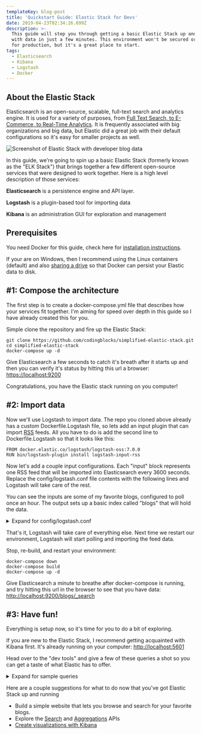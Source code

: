 ```yaml
---
templateKey: blog-post
title: 'Quickstart Guide: Elastic Stack for Devs'
date: 2019-04-23T02:34:26.699Z
description: >-
  This guide will step you through getting a basic Elastic Stack up and running
  with data in just a few minutes. This environment won't be secured or tuned
  for production, but it's a great place to start.
tags:
  - Elasticsearch
  - Kibana
  - Logstash
  - Docker
---
```

## About the Elastic Stack

Elasticsearch is an open-source, scalable, full-text search and analytics engine. It is used for a variety of purposes, from [Full Text Search, to E-Commerce, to Real-Time Analytics](https://searchbetter.dev/blog/elasticsearch-is-not-just-for-search/). It is frequently associated with big organizations and big data, but Elastic did a great job with their default configurations so it's easy for smaller projects as well.

![Screenshot of Elastic Stack with developer blog data](/img/elasticsearch-quickstart-complete.png "The results: Elastic Stack running with dev blog data")

In this guide, we're going to spin up a basic Elastic Stack (formerly known as the "ELK Stack") that brings together a few different open-source services that were designed to work together. Here is a high level description of those services:

**Elasticsearch** is a persistence engine and API layer.

**Logstash** is a plugin-based tool for importing data

**Kibana** is an administration GUI for exploration and management

## Prerequisites

You need Docker for this guide, check here for [installation instructions](https://docs.docker.com/install/).

If your are on Windows, then I recommend using the Linux containers (default) and also [sharing a drive](https://blogs.msdn.microsoft.com/wael-kdouh/2017/06/26/enabling-drive-sharing-with-docker-for-windows/) so that Docker can persist your Elastic data to disk. 

## \#1: Compose the architecture

The first step is to create a docker-compose.yml file that describes how your services fit together. I'm aiming for speed over depth in this guide so I have already created this for you.

Simple clone the repository and fire up the Elastic Stack:

```
git clone https://github.com/codingblocks/simplified-elastic-stack.git
cd simplified-elastic-stack
docker-compose up -d
```

Give Elasticsearch a few seconds to catch it's breath after it starts up and then you can verify it's status by hitting this url a browser: [https://localhost:9200
](https://localhost:9200)

Congratulations, you have the Elastic stack running on you computer!

## \#2: Import data

Now we'll use Logstash to import data. The repo you cloned above already has a custom Dockerfile.Logstash file, so lets add an input plugin that can import [RSS](https://www.copyblogger.com/what-the-heck-is-rss/) feeds. All you have to do is add the second line to Dockerfile.Logstash so that it looks like this:

```
FROM docker.elastic.co/logstash/logstash-oss:7.0.0
RUN bin/logstash-plugin install logstash-input-rss
```

Now let's add a couple input configurations. Each "input" block represents one RSS feed that will be imported into Elasticsearch every 3600 seconds.
 Replace the config/logstash.conf file contents with the following lines and Logstash will take care of the rest.

You can see the inputs are some of my favorite blogs, configured to poll once an hour. The output sets up a basic index called "blogs" that will hold the data.

<details><summary>Expand for config/logstash.conf</summary>

```
input {
  rss {
    url => https://dev.to/feed/davefollett
    interval => 3600
  }
  rss {
    url => https://dev.to/feed/dance2die
    interval => 3600
  }
  rss {
    url => https://dev.to/feed/kritner
    interval => 3600
  }
  rss {
    url => https://dev.to/feed/molly_struve
    interval => 3600
  }
  rss {
    url => https://dev.to/feed/rionmonster
    interval => 3600
  }
  rss {
    url => https://dev.to/feed/thejoezack
    interval => 3600
  }
}

output {
  elasticsearch {
    action => "index"
    index => "blogs"
    hosts => "elasticsearch:9200"
    document_id => "%{[link]}"
  }
}
```

</details>

That's it, Logstash will take care of everything else. Next time we restart our environment, Logstash will start polling and importing the feed data.

Stop, re-build, and restart your environment:

```
docker-compose down
docker-compose build
docker-compose up -d
```

Give Elasticsearch a minute to breathe after docker-compose is running, and try hitting this url in the browser to see that you have data: [http://localhost:9200/blogs/_search
](http://localhost:9200/blogs/_search)

## \#3: Have fun!

Everything is setup now, so it's time for you to do a bit of exploring.

If you are new to the Elastic Stack, I recommend getting acquainted with Kibana first. It's already running on your computer: <http://localhost:5601>

Head over to the "dev tools" and give a few of these queries a shot so you can get a taste of what Elastic has to offer.

<details><summary>Expand for sample queries</summary>

```
# Simple filter: Get the top 5 posts about JavaScript in the last year
GET /blogs/_search?q=JavaScript&size=5
  "query": {
    "bool": {
      "must": \[
        {
          "range": {
            "published": {
              "gte" : "now-1y/y",
            }
          }
        }
      ]
    }
  }
}

# Simple aggregate: posts by date

GET /blogs/_search?size=0
{
  "aggs":{
    "posts by date":{
      "date_histogram":{
        "field":"published",
        "interval":"year"
      }
    }
  }
}

# Combination aggregate/filters: Top 10 results for Elasticsearch, with results and counts by author

GET /blogs/_search
{
  "query": {
    "bool": {
      "must": \[
        {
          "match": {
            "message": "Elasticsearch"
          }
        }
      ]
    }
  },
  "aggs": {
    "author": {
      "terms": {
        "field": "author.keyword"
      }
    }
  }
}

```
</details>

Here are a couple suggestions for what to do now that you've got Elastic Stack up and running

* Build a simple website that lets you browse and search for your favorite blogs.
* Explore the [Search](https://www.elastic.co/guide/en/elasticsearch/reference/current/search-search.html) and [Aggregations](https://www.elastic.co/guide/en/elasticsearch/reference/current/search-aggregations.html)
   APIs
* [Create visualizations with Kibana](https://www.elastic.co/guide/en/kibana/current/visualize.html)
```
